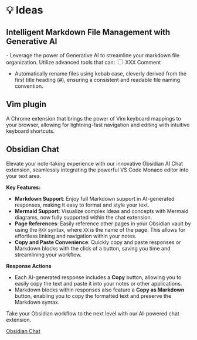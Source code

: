 # 💡 Ideas


## Intelligent Markdown File Management with Generative AI

<label class="ob-comment" title="" style=""> - Leverage the power of Generative AI to streamline your markdown file organization. Utilize advanced tools that can: <input type="checkbox"> <span style=""> XXX Comment </span></label>

* Automatically rename files using kebab case, cleverly derived from the first title heading (#), ensuring a consistent and readable file naming convention.
## Vim plugin

A Chrome extension that brings the power of Vim keyboard mappings to your browser, allowing for lightning-fast navigation and editing with intuitive keyboard shortcuts.

## Obsidian Chat



Elevate your note-taking experience with our innovative Obsidian AI Chat extension, seamlessly integrating the powerful VS Code Monaco editor into your text area.

**Key Features:**

* **Markdown Support**: Enjoy full Markdown support in AI-generated responses, making it easy to format and style your text.
* **Mermaid Support**: Visualize complex ideas and concepts with Mermaid diagrams, now fully supported within the chat extension.
* **Page References**: Easily reference other pages in your Obsidian vault by using the `@XX` syntax, where `XX` is the name of the page. This allows for effortless linking and navigation within your notes.
* **Copy and Paste Convenience**: Quickly copy and paste responses or Markdown blocks with the click of a button, saving you time and streamlining your workflow.

**Response Actions**

* Each AI-generated response includes a **Copy** button, allowing you to easily copy the text and paste it into your notes or other applications.
* Markdown blocks within responses also feature a **Copy as Markdown** button, enabling you to copy the formatted text and preserve the Markdown syntax.

Take your Obsidian workflow to the next level with our AI-powered chat extension.

[Obsidian Chat](ideas_folder/obsidian-chat.md)




